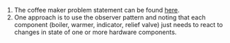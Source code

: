 1. The coffee maker problem statement can be found [here](http://www.cs.unibo.it/~cianca/wwwpages/ids/esempi/coffee.pdf).
2. One approach is to use the observer pattern and noting that each component (boiler, warmer, indicator, relief valve) just needs to react to changes in state of one or more hardware components.
